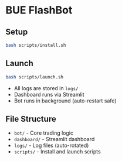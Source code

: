 # BUE FlashBot

## Setup

```bash
bash scripts/install.sh
```

## Launch

```bash
bash scripts/launch.sh
```

- All logs are stored in `logs/`
- Dashboard runs via Streamlit
- Bot runs in background (auto-restart safe)

## File Structure

- `bot/` - Core trading logic
- `dashboard/` - Streamlit dashboard
- `logs/` - Log files (auto-rotated)
- `scripts/` - Install and launch scripts 
